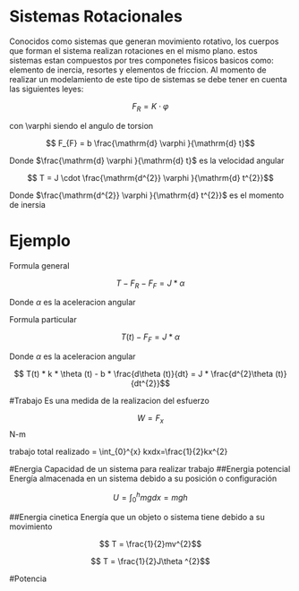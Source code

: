 # Sistemas Rotacionales
Conocidos como sistemas que generan movimiento rotativo, los cuerpos que forman el sistema realizan rotaciones en el mismo plano.
estos sistemas estan compuestos por tres componetes fisicos basicos como: elemento de inercia, resortes y elementos de friccion.
Al momento de realizar un modelamiento de este tipo de sistemas se debe tener en cuenta las siguientes leyes:


$$ F_{R} = K\cdot \varphi$$


con \varphi siendo el angulo de torsion


$$ F_{F} = b \frac{\mathrm{d} \varphi }{\mathrm{d} t}$$


Donde $\frac{\mathrm{d} \varphi }{\mathrm{d} t}$ es la velocidad angular


$$ T = J \cdot \frac{\mathrm{d^{2}} \varphi }{\mathrm{d} t^{2}}$$

Donde $\frac{\mathrm{d^{2}} \varphi }{\mathrm{d} t^{2}}$ es el momento de inersia

# Ejemplo
Formula general


$$ T - F_{R} - F_{F} = J *\alpha$$

Donde $\alpha$ es la aceleracion angular


Formula particular

$$ T(t) - F_{F} = J * \alpha$$

Donde $\alpha$ es la aceleracion angular


$$ T(t) * k * \theta (t) - b * \frac{d\theta (t)}{dt} = J * \frac{d^{2}\theta (t)}{dt^{2}}$$

#Trabajo
Es una medida de la realizacion del esfuerzo


$$ W = F_{x}$$    N-m

trabajo total realizado = \int_{0}^{x} kxdx=\frac{1}{2}kx^{2}

#Energia 
Capacidad de un sistema para realizar trabajo
##Energia potencial
Energía almacenada en un sistema debido a su posición o configuración


$$ U = \int_{0}^{h} mg dx = mgh$$


##Energia cinetica
Energía que un objeto o sistema tiene debido a su movimiento

$$ T = \frac{1}{2}mv^{2}$$


$$ T = \frac{1}{2}J\theta ^{2}$$
 

#Potencia 



